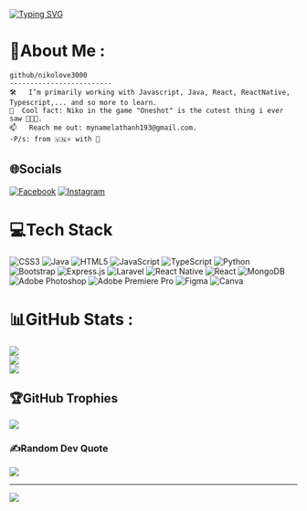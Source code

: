

[![Typing SVG](https://readme-typing-svg.demolab.com?font=Anta&weight=900&size=40&pause=1050&color=7852A9&background=4EFFCB00&random=false&width=438&lines=Just+a+random+programmer;That+love+niko+from+oneshot)](https://git.io/typing-svg)


# 💫About Me :
```
github/nikolove3000
-------------------------
🛠   I’m primarily working with Javascript, Java, React, ReactNative, Typescript,... and so more to learn.
👾  Cool fact: Niko in the game "Oneshot" is the cutest thing i ever saw 💖💖💖.
📫   Reach me out: mynamelathanh193@gmail.com.
-P/s: from 🇻🇳⭐ with 💖
```
## 🌐Socials
[![Facebook](https://img.shields.io/badge/Facebook-%231877F2.svg?logo=Facebook&logoColor=white)](https://www.facebook.com/nikolove333/) [![Instagram](https://img.shields.io/badge/Instagram-%23E4405F.svg?logo=Instagram&logoColor=white)](https://www.instagram.com/suynhungkhongsuy) 

# 💻Tech Stack
![CSS3](https://img.shields.io/badge/css3-%231572B6.svg?style=for-the-badge&logo=css3&logoColor=white) ![Java](https://img.shields.io/badge/java-%23ED8B00.svg?style=for-the-badge&logo=java&logoColor=white) ![HTML5](https://img.shields.io/badge/html5-%23E34F26.svg?style=for-the-badge&logo=html5&logoColor=white) ![JavaScript](https://img.shields.io/badge/javascript-%23323330.svg?style=for-the-badge&logo=javascript&logoColor=%23F7DF1E) ![TypeScript](https://img.shields.io/badge/typescript-%23007ACC.svg?style=for-the-badge&logo=typescript&logoColor=white) ![Python](https://img.shields.io/badge/python-3670A0?style=for-the-badge&logo=python&logoColor=ffdd54) ![Bootstrap](https://img.shields.io/badge/bootstrap-%23563D7C.svg?style=for-the-badge&logo=bootstrap&logoColor=white) ![Express.js](https://img.shields.io/badge/express.js-%23404d59.svg?style=for-the-badge&logo=express&logoColor=%2361DAFB) ![Laravel](https://img.shields.io/badge/laravel-%23FF2D20.svg?style=for-the-badge&logo=laravel&logoColor=white) ![React Native](https://img.shields.io/badge/react_native-%2320232a.svg?style=for-the-badge&logo=react&logoColor=%2361DAFB) ![React](https://img.shields.io/badge/react-%2320232a.svg?style=for-the-badge&logo=react&logoColor=%2361DAFB) ![MongoDB](https://img.shields.io/badge/MongoDB-%234ea94b.svg?style=for-the-badge&logo=mongodb&logoColor=white) ![Adobe Photoshop](https://img.shields.io/badge/adobephotoshop-%2331A8FF.svg?style=for-the-badge&logo=adobephotoshop&logoColor=white) ![Adobe Premiere Pro](https://img.shields.io/badge/Adobe%20Premiere%20Pro-9999FF.svg?style=for-the-badge&logo=Adobe%20Premiere%20Pro&logoColor=white) 	![Figma](https://img.shields.io/badge/figma-%23F24E1E.svg?style=for-the-badge&logo=figma&logoColor=white) ![Canva](https://img.shields.io/badge/Canva-%2300C4CC.svg?style=for-the-badge&logo=Canva&logoColor=white)
# 📊GitHub Stats :
![](https://github-readme-stats.vercel.app/api?username=nikolove3000&theme=jolly&hide_border=false&include_all_commits=false&count_private=false)<br/>
![](https://github-readme-streak-stats.herokuapp.com/?user=nikolove3000&theme=jolly&hide_border=false)<br/>
![](https://github-readme-stats.vercel.app/api/top-langs/?username=nikolove3000&theme=jolly&hide_border=false&include_all_commits=false&count_private=false&layout=compact)

## 🏆GitHub Trophies
![](https://github-trophies.vercel.app/?username=nikolove3000&theme=tokyonight&no-frame=true&no-bg=false&margin-w=4)

### ✍️Random Dev Quote
![](https://quotes-github-readme.vercel.app/api?type=horizontal&theme=tokyonight)

---
[![](https://visitcount.itsvg.in/api?id=nikolove3000&icon=7&color=10)](https://visitcount.itsvg.in)


<!--
**nikolove3000/nikolove3000** is a ✨ _special_ ✨ repository because its `README.md` (this file) appears on your GitHub profile.

Here are some ideas to get you started:

- 🔭 I’m currently working on ...
- 🌱 I’m currently learning ...
- 👯 I’m looking to collaborate on ...
- 🤔 I’m looking for help with ...
- 💬 Ask me about ...
- 📫 How to reach me: ...
- 😄 Pronouns: ...
- ⚡ Fun fact: ...
-->
